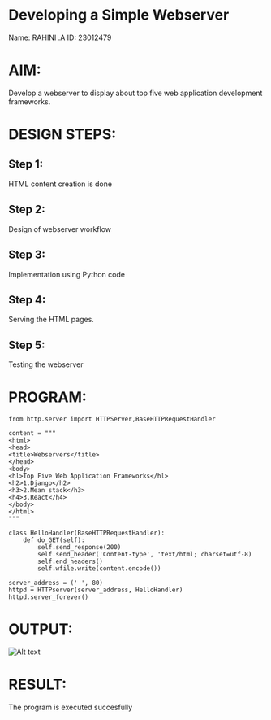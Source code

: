 # Developing a Simple Webserver
Name: RAHINI .A
ID: 23012479

# AIM:

Develop a webserver to display about top five web application development frameworks.

# DESIGN STEPS:

## Step 1:

HTML content creation is done

## Step 2:

Design of webserver workflow

## Step 3:

Implementation using Python code

## Step 4:

Serving the HTML pages.

## Step 5:

Testing the webserver
# PROGRAM:
```
from http.server import HTTPServer,BaseHTTPRequestHandler

content = """
<html>
<head>
<title>Webservers</title>
</head>
<body>
<hl>Top Five Web Application Frameworks</hl>
<h2>1.Django</h2>
<h3>2.Mean stack</h3>
<h4>3.React</h4>
</body>
</html>
"""

class HelloHandler(BaseHTTPRequestHandler):
    def do_GET(self):
        self.send_response(200)
        self.send_header('Content-type', 'text/html; charset=utf-8)
        self.end_headers()
        self.wfile.write(content.encode())

server_address = (' ', 80)
httpd = HTTPserver(server_address, HelloHandler)
httpd.server_forever()
```
# OUTPUT:
![Alt text](webserver.jpg)
# RESULT:

The program is executed succesfully
